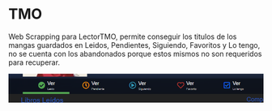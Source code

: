 # TMO
Web Scrapping para LectorTMO, permite conseguir los titulos de los mangas guardados en Leidos, Pendientes, Siguiendo, Favoritos y Lo tengo, no se cuenta con los abandonados porque estos mismos no son requeridos para recuperar.

![alt text](image.png)